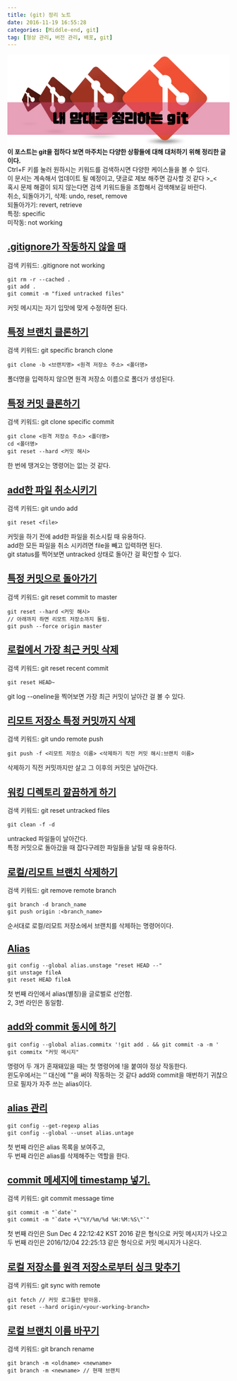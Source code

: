 ```yaml
---
title: (git) 정리 노트
date: 2016-11-19 16:55:28
categories: [Middle-end, git]
tag: [형상 관리, 버전 관리, 배포, git]
---
```

![](git-Reference/thumb.png)
**이 포스트는 git을 접하다 보면 마주치는 다양한 상황들에 대해 대처하기 위해 정리한 글이다.**  
Ctrl+F 키를 눌러 원하시는 키워드를 검색하시면 다양한 케이스들을 볼 수 있다.  
이 문서는 계속해서 업데이트 될 예정이고, 댓글로 제보 해주면 감사할 것 같다 >_<  
혹시 문제 해결이 되지 않는다면 검색 키워드들을 조합해서 검색해보길 바란다.  
취소, 되돌아가기, 삭제: undo, reset, remove   
되돌아가기: revert, retrieve  
특정: specific  
미작동: not working  

## [.gitignore가 작동하지 않을 때](http://stackoverflow.com/questions/11451535/gitignore-not-working)  
검색 키워드: .gitignore not working
```
git rm -r --cached .
git add .
git commit -m "fixed untracked files"
```
커밋 메시지는 자기 입맛에 맞게 수정하면 된다.

## [특정 브랜치 클론하기](http://stackoverflow.com/questions/1911109/how-to-clone-a-specific-git-branch)  
검색 키워드: git specific branch clone
```
git clone -b <브랜치명> <원격 저장소 주소> <폴더명>
```
폴더명을 입력하지 않으면 원격 저장소 이름으로 폴더가 생성된다.

## [특정 커밋 클론하기](http://stackoverflow.com/questions/3555107/git-clone-particular-version-of-remote-repository)  
검색 키워드: git clone specific commit
```
git clone <원격 저장소 주소> <폴더명>
cd <폴더명>
git reset --hard <커밋 해시>
```
한 번에 땡겨오는 명령어는 없는 것 같다.

## [add한 파일 취소시키기](http://stackoverflow.com/questions/348170/how-to-undo-git-add-before-commit)  
검색 키워드: git undo add
```
git reset <file>
```
커밋을 하기 전에 add한 파일을 취소시킬 때 유용하다.  
add한 모든 파일을 취소 시키려면 file을 빼고 입력하면 된다.  
git status를 찍어보면 untracked 상태로 돌아간 걸 확인할 수 있다.

## [특정 커밋으로 돌아가기](http://stackoverflow.com/questions/17667023/git-how-to-reset-origin-master-to-a-commit)
검색 키워드: git reset commit to master
```
git reset --hard <커밋 해시>
// 아래까지 하면 리모트 저장소까지 돌림.
git push --force origin master
```

## [로컬에서 가장 최근 커밋 삭제](http://stackoverflow.com/questions/927358/how-to-undo-last-commits-in-git)
검색 키워드: git reset recent commit
```
git reset HEAD~
```
git log --oneline을 찍어보면 가장 최근 커밋이 날아간 걸 볼 수 있다.

## [리모트 저장소 특정 커밋까지 삭제](http://stackoverflow.com/questions/1270514/undoing-a-git-push)
검색 키워드: git undo remote push
```
git push -f <리모트 저장소 이름> <삭제하기 직전 커밋 해시:브랜치 이름>
```
삭제하기 직전 커밋까지만 살고 그 이후의 커밋은 날아간다.

## [워킹 디렉토리 깔끔하게 하기](http://stackoverflow.com/questions/4327708/git-reset-hard-head-leaves-untracked-files-behind)
검색 키워드: git reset untracked files
```
git clean -f -d
```
untracked 파일들이 날아간다.  
특정 커밋으로 돌아갔을 때 잡다구레한 파일들을 날릴 때 유용하다.

## [로컬/리모트 브랜치 삭제하기](http://stackoverflow.com/questions/2003505/how-to-delete-a-git-branch-both-locally-and-remotely)
검색 키워드: git remove remote branch
```
git branch -d branch_name
git push origin :<branch_name>
```
순서대로 로컬/리모트 저장소에서 브랜치를 삭제하는 명령어이다.

## [Alias](https://git-scm.com/book/ko/v2/Git%EC%9D%98-%EA%B8%B0%EC%B4%88-Git-Alias)
```
git config --global alias.unstage "reset HEAD --"
git unstage fileA
git reset HEAD fileA
```
첫 번째 라인에서 alias(별칭)을 글로벌로 선언함.  
2, 3번 라인은 동일함.

## [add와 commit 동시에 하기](#)
```
git config --global alias.commitx '!git add . && git commit -a -m '
git commitx "커밋 메시지"
```
명령어 두 개가 혼재돼있을 때는 첫 명령어에 !을 붙여야 정상 작동한다.  
윈도우에서는 '' 대신에 ""을 써야 작동하는 것 같다
add와 commit을 매번하기 귀찮으므로 필자가 자주 쓰는 alias이다.

## [alias 관리](#)
```
git config --get-regexp alias
git config --global --unset alias.untage
```
첫 번째 라인은 alias 목록을 보여주고,  
두 번째 라인은 alias를 삭제해주는 역할을 한다.

## [commit 메세지에 timestamp 넣기.](http://stackoverflow.com/questions/4654437/how-to-set-current-date-as-git-commit-message)
검색 키워드: git commit message time
```
git commit -m "`date`"
git commit -m "`date +\"%Y/%m/%d %H:%M:%S\"`"
```
첫 번째 라인은 Sun Dec 4 22:12:42 KST 2016 같은 형식으로 커밋 메시지가 나오고
두 번째 라인은 2016/12/04 22:25:13 같은 형식으로 커밋 메시지가 나온다.

## [로컬 저장소를 원격 저장소로부터 싱크 맞추기](http://stackoverflow.com/questions/6373277/git-sync-local-repo-with-remote-one)
검색 키워드: git sync with remote
```
git fetch // 커밋 로그들만 받아옴.
git reset --hard origin/<your-working-branch>
```

## [로컬 브랜치 이름 바꾸기](http://stackoverflow.com/questions/6591213/how-do-i-rename-a-local-git-branch)
검색 키워드: git branch rename
```
git branch -m <oldname> <newname>
git branch -m <newname> // 현재 브랜치
```
